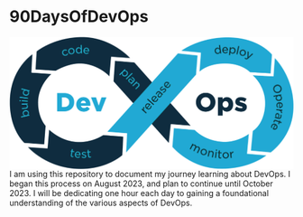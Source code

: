 # 90DaysOfDevOps
<img src="https://github.com/DebankanSarkar989/90DaysOfDevOps/blob/main/DevOps.png" size=50% align="center" >
I am using this repository to document my journey learning about DevOps. I began this process on August 2023, and plan to continue until October 2023. I will be dedicating one hour each day to gaining a foundational understanding of the various aspects of DevOps.
